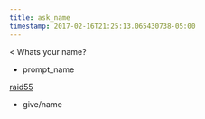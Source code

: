 ```yaml
---
title: ask_name
timestamp: 2017-02-16T21:25:13.065430738-05:00
---
```


< Whats your name?
* prompt_name

[raid55](name)
* give/name
